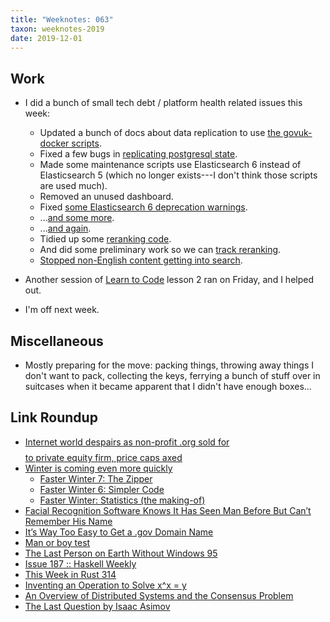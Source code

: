```yaml
---
title: "Weeknotes: 063"
taxon: weeknotes-2019
date: 2019-12-01
---
```


## Work

- I did a bunch of small tech debt / platform health related issues
  this week:

  - Updated a bunch of docs about data replication to use [the govuk-docker scripts][].
  - Fixed a few bugs in [replicating postgresql state][].
  - Made some maintenance scripts use Elasticsearch 6 instead of
    Elasticsearch 5 (which no longer exists---I don't think those
    scripts are used much).
  - Removed an unused dashboard.
  - Fixed [some Elasticsearch 6 deprecation warnings][].
  - ...[and some more][].
  - ...[and again][].
  - Tidied up some [reranking code][].
  - And did some preliminary work so we can [track reranking][].
  - [Stopped non-English content getting into search][].

- Another session of [Learn to Code][] lesson 2 ran on Friday, and I
  helped out.

- I'm off next week.

[the govuk-docker scripts]: https://github.com/alphagov/govuk-docker/tree/master/bin
[replicating postgresql state]: https://github.com/alphagov/govuk-docker/pull/268
[some Elasticsearch 6 deprecation warnings]: https://github.com/alphagov/search-api/pull/1815
[and some more]: https://github.com/alphagov/search-api/pull/1812
[and again]: https://github.com/alphagov/search-api/pull/1811
[reranking code]: https://github.com/alphagov/search-api/pull/1807
[track reranking]: https://github.com/alphagov/search-api/pull/1806
[Stopped non-English content getting into search]: https://github.com/alphagov/search-api/pull/1810
[Learn to Code]: https://learn-to-code.london.cloudapps.digital/

## Miscellaneous

- Mostly preparing for the move: packing things, throwing away things
  I don't want to pack, collecting the keys, ferrying a bunch of stuff
  over in suitcases when it became apparent that I didn't have enough
  boxes...


## Link Roundup

- [Internet world despairs as non-profit .org sold for $$$$ to private equity firm, price caps axed](https://www.theregister.co.uk/2019/11/20/org_registry_sale_shambles/)
- [Winter is coming even more quickly](http://www.joachim-breitner.de/blog/758-Winter_is_coming_even_more_quickly)
  - [Faster Winter 7: The Zipper](http://www.joachim-breitner.de/blog/764-Faster_Winter_6__Simpler_Code)
  - [Faster Winter 6: Simpler Code](http://www.joachim-breitner.de/blog/765-Faster_Winter_7__The_Zipper)
  - [Faster Winter: Statistics (the making-of)](http://www.joachim-breitner.de/blog/766-Faster_Winter__Statistics_%28the_making-of%29)
- [Facial Recognition Software Knows It Has Seen Man Before But Can’t Remember His Name](https://www.theonion.com/facial-recognition-software-knows-it-has-seen-man-befor-1840033674)
- [It’s Way Too Easy to Get a .gov Domain Name](https://krebsonsecurity.com/2019/11/its-way-too-easy-to-get-a-gov-domain-name/)
- [Man or boy test](https://en.wikipedia.org/wiki/Man_or_boy_test)
- [The Last Person on Earth Without Windows 95](https://zipcon.net/~kestral/win95.html)
- [Issue 187 :: Haskell Weekly](https://haskellweekly.news/issue/187.html)
- [This Week in Rust 314](https://this-week-in-rust.org/blog/2019/11/26/this-week-in-rust-314/)
- [Inventing an Operation to Solve x^x = y](http://mathforum.org/library/drmath/view/54586.html)
- [An Overview of Distributed Systems and the Consensus Problem](https://probablyexactlywrong.com/distsys/)
- [The Last Question by Isaac Asimov](https://www.multivax.com/last_question.html)
